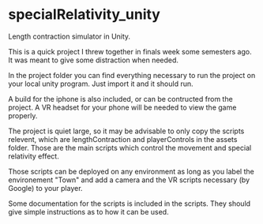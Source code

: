 # specialRelativity_unity
Length contraction simulator in Unity.

This is a quick project I threw together in finals week some semesters ago. It was meant to give some distraction when needed.

In the project folder you can find everything necessary to run the project on your local unity program. Just import it and it should run.

A build for the iphone is also included, or can be contructed from the project. A VR headset for your phone will be needed to view the game properly.

The project is quiet large, so it may be advisable to only copy the scripts relevent, which are lengthContraction and playerControls in the assets folder. Those are the main scripts which control the movement and special relativity effect. 

Those scripts can be deployed on any environment as long as you label the environement "Town" and add a camera and the VR scripts necessary (by Google) to your player. 

Some documentation for the scripts is included in the scripts. They should give simple instructions as to how it can be used.
